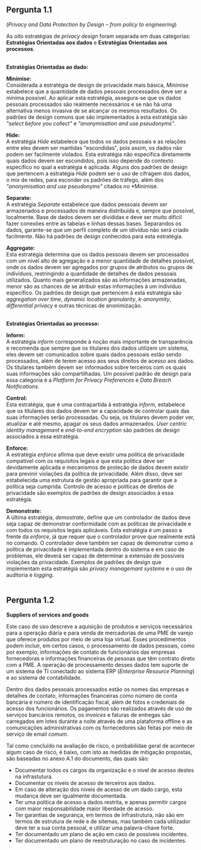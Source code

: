 ## Pergunta 1.1 ##   
(*Privacy and Data Protection by Design – from policy to engineering*)  

As oito estratégias de *privacy design* foram separada em duas categorias: **Estratégias Orientadas aos dados** e **Estratégias Orientadas aos processos**.  
&nbsp;

**Estratégias Orientadas ao dado:**  

**Minimise:**  
Considerada a estratégia de design de privacidade mais básica, *Minimise* estabelece que a quantidade de dados pessoais processados deve ser a mínima possível. Ao aplicar esta estratégia, assegura-se que os dados pessoais processados são realmente necessários e se não há uma alternativa menos invasiva de se alcançar os mesmos resultados. Os padrões de design comuns que são implementados à esta estratégia são *"select before you collect"* e *"anonymisation and use pseudonyms"*.  

**Hide:**  
A estratégia *Hide* estabelece que todos os dados pessoais e as relações entre eles devem ser mantidas "escondidas", pois assim, os dados não podem ser facilmente violados. Esta estratégia não especifica diretamente quais dados devem ser escondidos, pois isso depende do contexto específico no qual a estratégia é aplicada. Alguns dos padrões de design que pertencem a estratégia *Hide* podem ser o uso de cifragem dos dados, o mix de redes, para esconder os padrões de tráfego, além dos *"anonymisation and use pseudonyms"* citados no *Minimise.  

**Separate:**  
A estratégia *Separate* estabelece que dados pessoais devem ser armazenados e processados de maneira distribuída e, sempre que possível, localmente. Base de dados devem ser divididas e deve ser muito difícil fazer conexões entre as tabelas e linhas dessas bases. Separandos os dados, garante-se que um perfil completo de um idivíduo não será criado facilmente. Não há padrões de design conhecidos para esta estratégia.  

**Aggregate:**  
Esta estratégia determina que os dados pessoais devem ser processados com um nível alto de agregação e a menor quantidade de detalhes possível, onde os dados devem ser agregados por grupos de atributos ou grupos de indivíduos, restringindo a quantidade de detalhes de dados pessoais utilizados. Quanto mais generalizados são as informações armazenadas, menor são as chances de se atribuir estas informações à um indivíduo específico. Os padrões de design que pertencem à esta estratégia são *aggregation over time*, *dynamic location granularity*, *k-anonymity*, *differential privacy* e outras técnicas de anonimização.  
&nbsp;

**Estratégias Orientadas ao processo:**  

**Inform:**  
A estratégia *inform* corresponde à noção mais importante de transparência e recomenda que sempre que os titulares dos dados utilizem um sistema, eles devem ser comunicados sobre quais dados pessoais estão sendo processados, além de terem acesso aos seus direitos de acesso aos dados. Os titulares também devem ser informados sobre terceiros com os quais suas informações são compartilhadas. Um possível padrão de design para essa categoria é a *Platform for Privacy Preferences* e *Data Breach Notifications*.  

**Control:**  
Esta estratégia, que é uma contrapartida à estratégia *inform*, estabelece que os titulares dos dados devem ter a capacidade de controlar quais das suas irformações serão processadas. Ou seja, os titulares devem poder ver, atualizar e até mesmo, apagar os seus dados armazenados. *User centric identity managemant* e *end-to-end encryption* são padrões de design associados à essa estratégia.  

**Enforce:**  
A estratégia *enforce* afirma que deve existir uma política de privacidade compatível com os requisitos legais e que esta política deve ser devidamente aplicada e mecanismos de proteção de dados devem existir para previnir violações da política de privacidade. Além disso, deve ser estabelecida uma estrutura de gestão apropriada para garantir que a política seja cumprida. Controlo de acesso e políticas de direitos de privacidade são exemplos de padrões de design associados à essa estratégia.  

**Demonstrate:**  
A última estratégia, *demostrate*, define que um controlador de dados deve seja capaz de demonstrar conformidade com as políticas de privacidade e com todos os requisitos legais aplicáveis. Esta estratégia é um passo a frente da *enforce*, já que requer que o controlador prove que realmente está no comando. O controlador deve também ser capaz de demonstrar como a política de privacidade é implementada dentro do sistema e em caso de problemas, ele deverá ser capaz de determinar a extensão de possíveis violações da privacidade. Exemplos de padrões de design que implementam esta estratégia são *privacy managemant systems* e o uso de auditoria e *logging*.  
&nbsp;

## Pergunta 1.2 ##  

**Suppliers of services and goods**  

Este caso de uso descreve a aquisição de produtos e serviços necessários para a operação diária e para venda de mercadorias de uma PME de varejo que oferece produtos por meio de uma loja virtual. Esses procedimentos podem incluir, em certos casos, o processamento de dados pessoais, como por exemplo, informações de contato de funcionários das empresas fornecedoras e informações financeiras de pessoas que têm contrato direto com a PME. A operação de processamento desses dados tem suporte de um sistema de TI conectado ao sistema ERP (*Enterprise Resource Planning*) e ao sistema de contabilidade.  

Dentro dos dados pessoais processados estão os nomes das empresas e detalhes de contato, informações financeiras como número de conta bancária e número de identificação fiscal, além de fotos e credeniais de acesso dos funcionários. Os pagamentos são realizados através de uso de serviços bancários remotos, os *invoices* e faturas de entregas são carregados em lotes durante a noite através de uma plataforma offline e as comunicações administrativas com os fornecedores são feitas por meio de serviço de email comum.  

Tal como concluído na avaliação de risco, o probabilidae geral de acontecer algum caso de risco, é baixo, com isto as medidas de mitigação propostas, são baseadas no anexo A.1 do documento, das quais são:

* Documentar todos os cargos da organização e o nivel de acesso destes na infrastutura.
* Documentar os niveis de acesso de terceiros aos dados.
* Em caso de alteração dos niveis de acesso de um dado cargo, esta mudança deve ser igualmente documentada.
* Ter uma politica de acesso a dados restrita, e apenas permitir cargos com maior responsabilidade maior liberdade de acesso.
* Ter garantias de segurança, em termos de infrastrutura, não são em termos de estrutura de rede e de sitemas, mas também cada utilizador deve ter a sua conta pessoal, e utilizar uma palavra-chave forte.
* Ter documentado um plano de ação em caso de possíveis incidentes.
* Ter documentado um plano de reestruturação no caso de incidentes.


